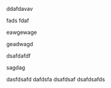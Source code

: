 ddafdavav

fads fdaf

eawgewage

geadwagd

dsafdafdf

sagdag

dasfdsafd
dafdsfa
dsafdsaf
dsafdsafds


